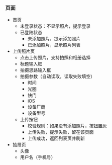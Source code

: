 ### 页面

- 首页
  - 未登录状态：不显示照片，提示登录
  - 已登陆状态
    - 未添加照片，提示添加照片
    - 已添加照片，显示照片列表
- 上传照片页
  - 点击上传照片，支持拍照和相册选择
  - 标题输入框
  - 拍摄思路输入框
  - 拍摄参数（自动读取，读取失败填空）
    - 时间
    - 光圈
    - 快门
    - iOS
    - 设备厂商
    - 设备型号
  - 上传按钮
    - 校验规则：如果没有添加照片，按钮置灰
    - 上传失败，提示失败，留在该页面
    - 上传成功，返回列表页并刷新
- 抽屉页
  - 头像
  - 用户名（手机号）